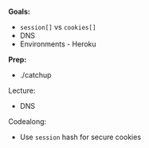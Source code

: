 **Goals:**

* `session[]` vs `cookies[]`
* DNS
* Environments - Heroku


**Prep:**

- ./catchup

Lecture:
  - DNS


Codealong:
  - Use `session` hash for secure cookies
